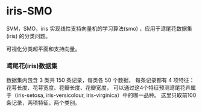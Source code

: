 # iris-SMO
SVM，SMO，iris
实现线性支持向量机的学习算法(smo) ，应用于鸢尾花数据集(iris) 的分类问题。

可视化分类超平面和支持向量。
### 鸢尾花(iris)数据集
数据集内包含 3 类共 150 条记录，每类各 50 个数据，
每条记录都有 4 项特征：花萼长度、花萼宽度、花瓣长度、花瓣宽度，
可以通过这4个特征预测鸢尾花卉属于（iris-setosa, iris-versicolour, iris-virginica）中的哪一品种。
这里只取前100条记录，两项特征，两个类别。

